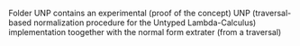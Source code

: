 Folder UNP contains an experimental (proof of the concept) UNP (traversal-based normalization procedure for the Untyped Lambda-Calculus) implementation toogether with the normal form extrater (from a traversal)